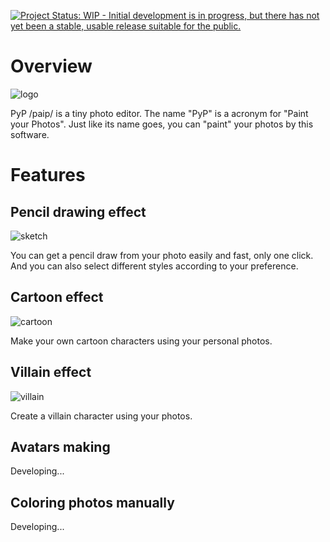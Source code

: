 [![Project Status: WIP - Initial development is in progress, but there has not yet been a stable, usable release suitable for the public.](http://www.repostatus.org/badges/latest/wip.svg)](http://www.repostatus.org/#wip)

# Overview

![logo](http://ogx55zj9n.bkt.clouddn.com/pyp_logo.png)

PyP /paip/ is a tiny photo editor. The name "PyP" is a acronym for "Paint your Photos". Just like its name goes, you can "paint" your photos by this software.

# Features

## Pencil drawing effect

![sketch](http://oqny23dsv.bkt.clouddn.com/sketch-demo.png)

You can get a pencil draw from your photo easily and fast, only one click. And you can also select different styles according to your preference.

## Cartoon effect

![cartoon](http://oqny23dsv.bkt.clouddn.com/cartoon-demo.png)

Make your own cartoon characters using your personal photos. 

## Villain effect

![villain](http://oqny23dsv.bkt.clouddn.com/evil-demo.png)

Create a villain character using your photos.

## Avatars making

Developing...

## Coloring photos manually

Developing...